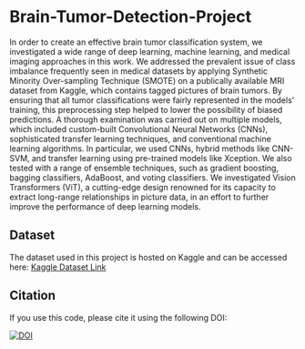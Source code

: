 # Brain-Tumor-Detection-Project
 In order to create an
 effective brain tumor classification system, we investigated a wide range of deep learning,
 machine learning, and medical imaging approaches in this work. We addressed the prevalent
 issue of class imbalance frequently seen in medical datasets by applying Synthetic Minority
 Over-sampling Technique (SMOTE) on a publically available MRI dataset from Kaggle, which
 contains tagged pictures of brain tumors. By ensuring that all tumor classifications were fairly
 represented in the models’ training, this preprocessing step helped to lower the possibility of
 biased predictions.
 A thorough examination was carried out on multiple models, which included custom-built
 Convolutional Neural Networks (CNNs), sophisticated transfer learning techniques, and
 conventional machine learning algorithms. In particular, we used CNNs, hybrid methods like
 CNN-SVM, and transfer learning using pre-trained models like Xception. We also tested with
 a range of ensemble techniques, such as gradient boosting, bagging classifiers, AdaBoost, and
 voting classifiers. We investigated Vision Transformers (ViT), a cutting-edge design renowned
 for its capacity to extract long-range relationships in picture data, in an effort to further improve
 the performance of deep learning models.
 ## Dataset
The dataset used in this project is hosted on Kaggle and can be accessed here: [Kaggle Dataset Link](https://www.kaggle.com/datasets/sartajbhuvaji/brain-tumor-classification-mri)
## Citation

If you use this code, please cite it using the following DOI:

[![DOI](https://zenodo.org/badge/DOI/my-doi-number.svg)](https://doi.org/10.5281/zenodo.13975949)

